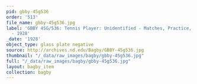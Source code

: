 ```yaml
---
pid: gbby-45g536
order: '513'
file_name: gbby-45g536.jpg
label: 'GBBY 45G/536: Tennis Player: Unidentified - Matches, Practice, and Posed Action
  - 1928'
_date: '1928'
object_type: glass plate negative
source: http://archives.nd.edu/Bagby/GBBY-45g536.jpg
thumbnail: "/_data/raw_images/bagby/gbby-45g536.jpg"
full: "/_data/raw_images/bagby/gbby-45g536.jpg"
layout: bagby_item
collection: bagby
---
```

